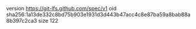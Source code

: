 version https://git-lfs.github.com/spec/v1
oid sha256:1a13de332c8bd75b903e1931d3d443b47acc4c8e87ba59a8bab88a8b397c2ca3
size 122
